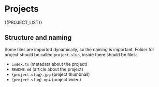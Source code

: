 # Projects

{{PROJECT_LIST}}


## Structure and naming

Some files are imported dynamically, so the naming is important. Folder for project should be called `project-slug`, inside there should be files:
- `index.ts` (metadata about the project)
- `README.md` (article about the project)
- `{project.slug}.jpg` (project thumbnail)
- `{project.slug}.mp4` (project video)